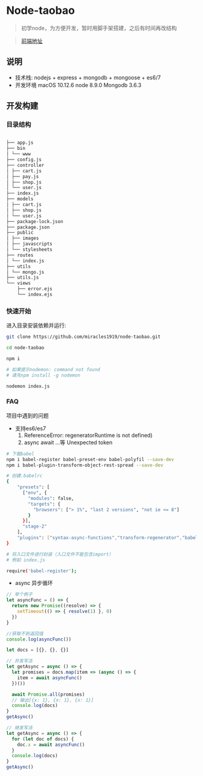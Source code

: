# Node-taobao

> 初学node，为方便开发，暂时用脚手架搭建，之后有时间再改结构

> [前端地址](https://github.com/miracles1919/vue-taobao)


## 说明

-   技术栈: nodejs + express + mongodb + mongoose + es6/7
-   开发环境 macOS 10.12.6 node 8.9.0 Mongodb 3.6.3

## 开发构建

### 目录结构

```bash

├── app.js
├── bin
│ └── www
├── config.js
├── controller
│ ├── cart.js
│ ├── pay.js
│ ├── shop.js
│ └── user.js
├── index.js
├── models
│ ├── cart.js
│ ├── shop.js
│ └── user.js
├── package-lock.json
├── package.json
├── public
│ ├── images
│ ├── javascripts
│ └── stylesheets
├── routes
│ └── index.js
├── utils
│ └── mongo.js
├── utils.js
└── views
    ├── error.ejs
    └── index.ejs
```

### 快速开始

进入目录安装依赖并运行:

```bash
git clone https://github.com/miracles1919/node-taobao.git

cd node-taobao

npm i

# 如果提示nodemon: command not found
# 请先npm install -g nodemon

nodemon index.js
```


### FAQ
项目中遇到的问题

- 支持es6/es7
    1) ReferenceError: regeneratorRuntime is not defined)
    2) async await ...等 Unexpected token

```bash
# 下载babel
npm i babel-register babel-preset-env babel-polyfil --save-dev
npm i babel-plugin-transform-object-rest-spread --save-dev

# 创建.babelrc
{
    "presets": [
      ["env", {
        "modules": false,
        "targets": {
          "browsers": ["> 1%", "last 2 versions", "not ie <= 8"]
        }
      }],
      "stage-2"
    ],
    "plugins": ["syntax-async-functions","transform-regenerator","babel-polyfill","transform-object-rest-spread"]
}

# 将入口文件进行封装（入口文件不能包含import）
# 例如 index.js

require('babel-register');
```

- async 异步循环

```javascript
// 举个例子
let asyncFunc = () => {
  return new Promise((resolve) => {
    setTimeout(() => { resolve(1) }, 0)
  })
}

//获取不到返回值
console.log(asyncFunc())

let docs = [{}, {}, {}]

// 并发写法
let getAsync = async () => {
  let promises = docs.map(item => (async () => {
    item = await asyncFunc()
  })())

  await Promise.all(promises)
  // 输出[{x: 1}, {x: 1}, {x: 1}]
  console.log(docs)
}
getAsync()

// 继发写法
let getAsync = async () => {
  for (let doc of docs) {
    doc.x = await asyncFunc()
  }
  console.log(docs)
}
getAsync()

```
